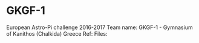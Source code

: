 # GKGF-1
  European Astro-Pi challenge 2016-2017
  Team name: GKGF-1 - Gymnasium of Kanithos (Chalkida) Greece
  Ref:
  Files: 
  
  
